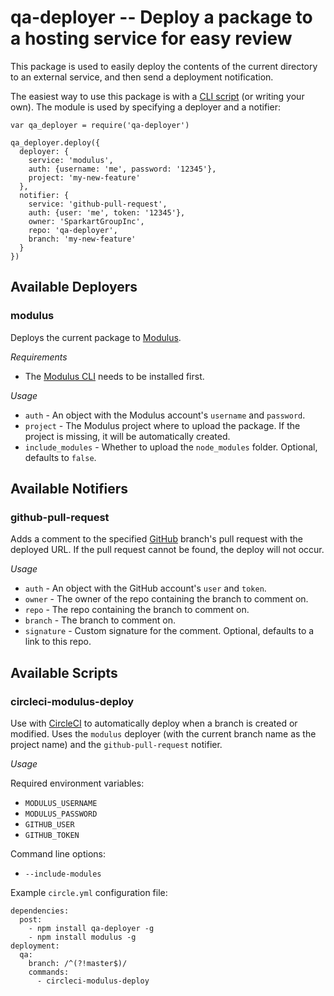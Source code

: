 # qa-deployer -- Deploy a package to a hosting service for easy review

This package is used to easily deploy the contents of the current directory to an external service, and then send a deployment notification.

The easiest way to use this package is with a [CLI script](#Available-Scripts) (or writing your own). The module is used by specifying a deployer and a notifier:

```
var qa_deployer = require('qa-deployer')

qa_deployer.deploy({
  deployer: {
    service: 'modulus',
    auth: {username: 'me', password: '12345'},
    project: 'my-new-feature'
  },
  notifier: {
    service: 'github-pull-request',
    auth: {user: 'me', token: '12345'},
    owner: 'SparkartGroupInc',
    repo: 'qa-deployer',
    branch: 'my-new-feature'
  }
})
```

## Available Deployers ##

### modulus ###

Deploys the current package to [Modulus](https://modulus.io/).

*Requirements*

 - The [Modulus CLI](https://github.com/onmodulus/modulus-cli) needs to be installed first.

*Usage*

 - `auth` - An object with the Modulus account's `username` and `password`.
 - `project` - The Modulus project where to upload the package. If the project is missing, it will be automatically created.
 - `include_modules` - Whether to upload the `node_modules` folder. Optional, defaults to `false`.

## Available Notifiers ##

### github-pull-request ###

Adds a comment to the specified [GitHub](https://github.com/) branch's pull request with the deployed URL. If the pull request cannot be found, the deploy will not occur.

*Usage*

 - `auth` - An object with the GitHub account's `user` and `token`.
 - `owner` - The owner of the repo containing the branch to comment on.
 - `repo` - The repo containing the branch to comment on.
 - `branch` - The branch to comment on.
 - `signature` - Custom signature for the comment. Optional, defaults to a link to this repo.

## Available Scripts ##

### circleci-modulus-deploy ###

Use with [CircleCI](https://circleci.com/) to automatically deploy when a branch is created or modified. Uses the `modulus` deployer (with the current branch name as the project name) and the `github-pull-request` notifier.

*Usage*

Required environment variables:

 - `MODULUS_USERNAME`
 - `MODULUS_PASSWORD`
 - `GITHUB_USER`
 - `GITHUB_TOKEN`

Command line options:

 - `--include-modules`

Example `circle.yml` configuration file:

```
dependencies:
  post:
    - npm install qa-deployer -g
    - npm install modulus -g
deployment:
  qa:
    branch: /^(?!master$)/
    commands:
      - circleci-modulus-deploy
```
